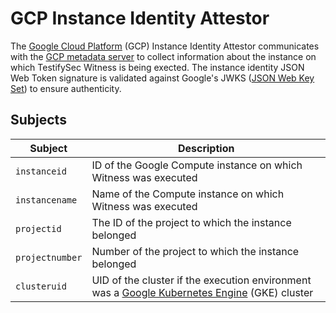 # GCP Instance Identity Attestor

The [Google Cloud Platform](https://console.cloud.google.com/getting-started?supportedpurview=project) (GCP) Instance Identity Attestor communicates with the [GCP metadata server](https://cloud.google.com/appengine/docs/standard/java/accessing-instance-metadata) to collect information
about the instance on which TestifySec Witness is being exected. The instance identity JSON Web Token signature is validated
against Google's JWKS ([JSON Web Key Set](https://auth0.com/docs/secure/tokens/json-web-tokens/json-web-key-sets)) to ensure authenticity.

## Subjects

| Subject | Description |
| ------- | ----------- |
| `instanceid` | ID of the Google Compute instance on which Witness was executed |
| `instancename` | Name of the Compute instance on which Witness was executed |
| `projectid` | The ID of the project to which the instance belonged |
| `projectnumber` | Number of the project to which the instance belonged |
| `clusteruid` | UID of the cluster if the execution environment was a [Google Kubernetes Engine](https://cloud.google.com/kubernetes-engine) (GKE) cluster |
